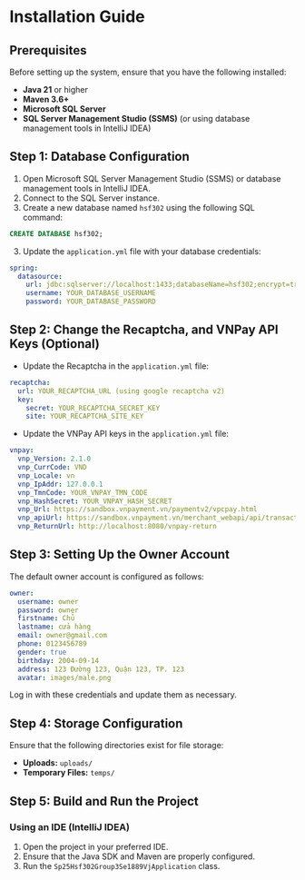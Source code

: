 # Installation Guide

## Prerequisites
Before setting up the system, ensure that you have the following installed:
- **Java 21** or higher
- **Maven 3.6+**
- **Microsoft SQL Server**
- **SQL Server Management Studio (SSMS)** (or using database management tools in IntelliJ IDEA)

## Step 1: Database Configuration
1. Open Microsoft SQL Server Management Studio (SSMS) or database management tools in IntelliJ IDEA.
2. Connect to the SQL Server instance.
3. Create a new database named `hsf302` using the following SQL command:
```sql
CREATE DATABASE hsf302;
```
3. Update the `application.yml` file with your database credentials:
```yaml
spring:
  datasource:
    url: jdbc:sqlserver://localhost:1433;databaseName=hsf302;encrypt=true;trustServerCertificate=true
    username: YOUR_DATABASE_USERNAME
    password: YOUR_DATABASE_PASSWORD
```

## Step 2: Change the Recaptcha, and VNPay API Keys (Optional)
- Update the Recaptcha in the `application.yml` file:
```yaml
recaptcha:
  url: YOUR_RECAPTCHA_URL (using google recaptcha v2)
  key:
    secret: YOUR_RECAPTCHA_SECRET_KEY
    site: YOUR_RECAPTCHA_SITE_KEY
```
- Update the VNPay API keys in the `application.yml` file:
```yaml
vnpay:
  vnp_Version: 2.1.0
  vnp_CurrCode: VND
  vnp_Locale: vn
  vnp_IpAddr: 127.0.0.1
  vnp_TmnCode: YOUR_VNPAY_TMN_CODE
  vnp_HashSecret: YOUR_VNPAY_HASH_SECRET
  vnp_Url: https://sandbox.vnpayment.vn/paymentv2/vpcpay.html
  vnp_apiUrl: https://sandbox.vnpayment.vn/merchant_webapi/api/transaction
  vnp_ReturnUrl: http://localhost:8080/vnpay-return
 ```

## Step 3: Setting Up the Owner Account
The default owner account is configured as follows:
```yaml
owner:
  username: owner
  password: owner
  firstname: Chủ
  lastname: cửa hàng
  email: owner@gmail.com
  phone: 0123456789
  gender: true
  birthday: 2004-09-14
  address: 123 Đường 123, Quận 123, TP. 123
  avatar: images/male.png
```
Log in with these credentials and update them as necessary.

## Step 4: Storage Configuration
Ensure that the following directories exist for file storage:
- **Uploads:** `uploads/`
- **Temporary Files:** `temps/`

## Step 5: Build and Run the Project
### Using an IDE (IntelliJ IDEA)
1. Open the project in your preferred IDE.
2. Ensure that the Java SDK and Maven are properly configured.
3. Run the `Sp25Hsf302Group3Se1889VjApplication` class.


